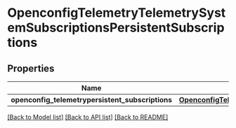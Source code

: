# OpenconfigTelemetryTelemetrySystemSubscriptionsPersistentSubscriptions

## Properties
Name | Type | Description | Notes
------------ | ------------- | ------------- | -------------
**openconfig_telemetrypersistent_subscriptions** | [**OpenconfigTelemetryTelemetrySystemOpenconfigtelemetrytelemetrysystemSubscriptionsPersistentsubscriptions**](OpenconfigTelemetryTelemetrySystemOpenconfigtelemetrytelemetrysystemSubscriptionsPersistentsubscriptions.md) |  | [optional] 

[[Back to Model list]](../README.md#documentation-for-models) [[Back to API list]](../README.md#documentation-for-api-endpoints) [[Back to README]](../README.md)


